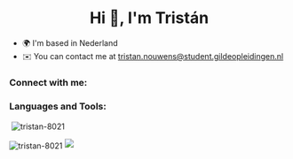 <h1 align="center">Hi 👋, I'm Tristán</h1>

- 🌍 I'm based in Nederland
- ✉️ You can contact me at [tristan.nouwens@student.gildeopleidingen.nl](mailto:tristan.n8021@outlook.com)

<h3 align="left">Connect with me:</h3>

<h3 align="left">Languages and Tools:</h3>

<p>&nbsp;<img align="center" src="https://github-readme-stats.vercel.app/api?username=tristan-8021&show_icons=true&locale=en" alt="tristan-8021" /></p>

<p>
  <img align="center" src="https://github-readme-streak-stats.herokuapp.com/?user=tristan-8021" alt="tristan-8021" />
   <img src="https://github-readme-streak-stats.herokuapp.com/?user=tristan-8021&stroke=ffffff&background=1c1917&ring=6366f1&fire=6366f1&currStreakNum=ffffff&currStreakLabel=6366f1&sideNums=ffffff&sideLabels=ffffff&dates=ffffff&hide_border=true" />
</p>
